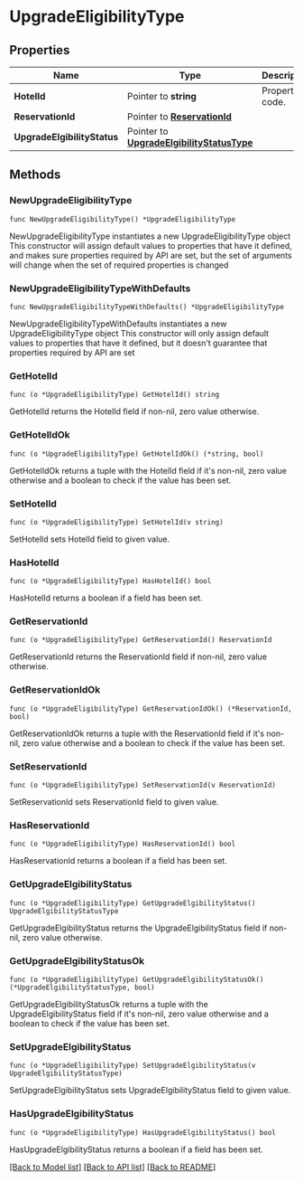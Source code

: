 # UpgradeEligibilityType

## Properties

Name | Type | Description | Notes
------------ | ------------- | ------------- | -------------
**HotelId** | Pointer to **string** | Property code. | [optional] 
**ReservationId** | Pointer to [**ReservationId**](ReservationId.md) |  | [optional] 
**UpgradeElgibilityStatus** | Pointer to [**UpgradeElgibilityStatusType**](UpgradeElgibilityStatusType.md) |  | [optional] 

## Methods

### NewUpgradeEligibilityType

`func NewUpgradeEligibilityType() *UpgradeEligibilityType`

NewUpgradeEligibilityType instantiates a new UpgradeEligibilityType object
This constructor will assign default values to properties that have it defined,
and makes sure properties required by API are set, but the set of arguments
will change when the set of required properties is changed

### NewUpgradeEligibilityTypeWithDefaults

`func NewUpgradeEligibilityTypeWithDefaults() *UpgradeEligibilityType`

NewUpgradeEligibilityTypeWithDefaults instantiates a new UpgradeEligibilityType object
This constructor will only assign default values to properties that have it defined,
but it doesn't guarantee that properties required by API are set

### GetHotelId

`func (o *UpgradeEligibilityType) GetHotelId() string`

GetHotelId returns the HotelId field if non-nil, zero value otherwise.

### GetHotelIdOk

`func (o *UpgradeEligibilityType) GetHotelIdOk() (*string, bool)`

GetHotelIdOk returns a tuple with the HotelId field if it's non-nil, zero value otherwise
and a boolean to check if the value has been set.

### SetHotelId

`func (o *UpgradeEligibilityType) SetHotelId(v string)`

SetHotelId sets HotelId field to given value.

### HasHotelId

`func (o *UpgradeEligibilityType) HasHotelId() bool`

HasHotelId returns a boolean if a field has been set.

### GetReservationId

`func (o *UpgradeEligibilityType) GetReservationId() ReservationId`

GetReservationId returns the ReservationId field if non-nil, zero value otherwise.

### GetReservationIdOk

`func (o *UpgradeEligibilityType) GetReservationIdOk() (*ReservationId, bool)`

GetReservationIdOk returns a tuple with the ReservationId field if it's non-nil, zero value otherwise
and a boolean to check if the value has been set.

### SetReservationId

`func (o *UpgradeEligibilityType) SetReservationId(v ReservationId)`

SetReservationId sets ReservationId field to given value.

### HasReservationId

`func (o *UpgradeEligibilityType) HasReservationId() bool`

HasReservationId returns a boolean if a field has been set.

### GetUpgradeElgibilityStatus

`func (o *UpgradeEligibilityType) GetUpgradeElgibilityStatus() UpgradeElgibilityStatusType`

GetUpgradeElgibilityStatus returns the UpgradeElgibilityStatus field if non-nil, zero value otherwise.

### GetUpgradeElgibilityStatusOk

`func (o *UpgradeEligibilityType) GetUpgradeElgibilityStatusOk() (*UpgradeElgibilityStatusType, bool)`

GetUpgradeElgibilityStatusOk returns a tuple with the UpgradeElgibilityStatus field if it's non-nil, zero value otherwise
and a boolean to check if the value has been set.

### SetUpgradeElgibilityStatus

`func (o *UpgradeEligibilityType) SetUpgradeElgibilityStatus(v UpgradeElgibilityStatusType)`

SetUpgradeElgibilityStatus sets UpgradeElgibilityStatus field to given value.

### HasUpgradeElgibilityStatus

`func (o *UpgradeEligibilityType) HasUpgradeElgibilityStatus() bool`

HasUpgradeElgibilityStatus returns a boolean if a field has been set.


[[Back to Model list]](../README.md#documentation-for-models) [[Back to API list]](../README.md#documentation-for-api-endpoints) [[Back to README]](../README.md)



